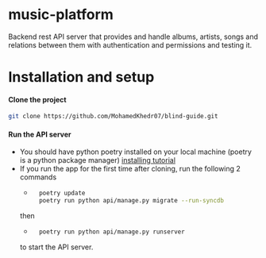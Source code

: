 # music-platform
Backend rest API server that provides and handle albums, artists, songs and relations between them with authentication and permissions and testing it.

# Installation and setup

#### Clone the project


```Bash
git clone https://github.com/MohamedKhedr07/blind-guide.git
```
#### Run the API server

   - You should have python poetry installed on your local machine (poetry is a python package manager) [installing tutorial](https://python-poetry.org/docs/)
   - If you run the app for the first time after cloning, run the following 2 commands
        - ```Bash
            poetry update
            poetry run python api/manage.py migrate --run-syncdb
            ```
        then
        - ```Bash
            poetry run python api/manage.py runserver
            ```
        to start the API server.